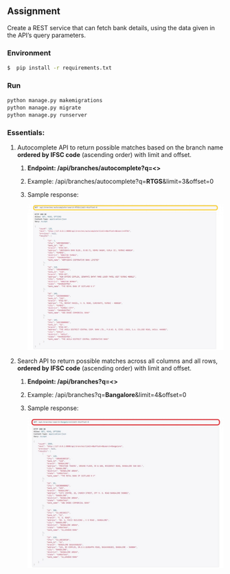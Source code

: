 ## Assignment
 Create a REST service that can fetch bank details, using the data given in the API’s query parameters.

### Environment

```sh
$  pip install -r requirements.txt
```


### Run


```python
python manage.py makemigrations
python manage.py migrate
python manage.py runserver
```
### Essentials:

1. Autocomplete API to return possible matches based on the branch name **ordered by IFSC code** (ascending order) with limit and offset.
    1. **Endpoint: /api/branches/autocomplete?q=<>**
    2. Example: /api/branches/autocomplete?q=**RTGS**&limit=3&offset=0
    3. Sample response:

       ![bank](bank.jpeg)

2. Search API to return possible matches across all columns and all rows, **ordered by IFSC code** (ascending order) with limit and offset.
     1. **Endpoint: /api/branches?q=<>**
     2. Example: /api/branches?q=**Bangalore**&limit=4&offset=0
     3. Sample response:
     
        ![bankbranches](bank_branches.jpeg)
